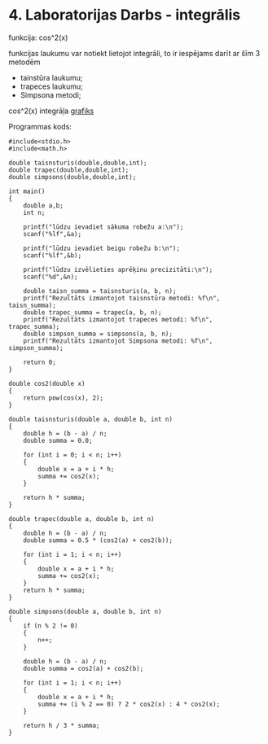 # 4. Laboratorijas Darbs - integrālis

funkcija: cos^2(x)

funkcijas laukumu var notiekt lietojot integrāli, to ir iespējams darīt ar šīm 3 metodēm
- tainstūra laukumu;
- trapeces laukumu;
- Simpsona metodi;

cos^2(x) integrāļa [grafiks](https://github.com/KeveKeve4/RTR105/blob/main/Laboratorijas%20Darbi/LD_4/cos2%20laukums.png)

Programmas kods:
```
#include<stdio.h>
#include<math.h>

double taisnsturis(double,double,int);
double trapec(double,double,int);
double simpsons(double,double,int);

int main() 
{
    double a,b;
    int n;

	printf("lūdzu ievadiet sākuma robežu a:\n");
	scanf("%lf",&a);
  
	printf("lūdzu ievadiet beigu robežu b:\n");
	scanf("%lf",&b);
  
	printf("lūdzu izvēlieties aprēķinu precizitāti:\n");
	scanf("%d",&n);

    double taisn_summa = taisnsturis(a, b, n);
    printf("Rezultāts izmantojot taisnstūra metodi: %f\n", taisn_summa);
    double trapec_summa = trapec(a, b, n);
    printf("Rezultāts izmantojot trapeces metodi: %f\n", trapec_summa);
    double simpson_summa = simpsons(a, b, n);
    printf("Rezultāts izmantojot Simpsona metodi: %f\n", simpson_summa);

    return 0;
}

double cos2(double x) 
{
    return pow(cos(x), 2);
}

double taisnsturis(double a, double b, int n) 
{
    double h = (b - a) / n;
    double summa = 0.0;

    for (int i = 0; i < n; i++) 
	{
        double x = a + i * h;
        summa += cos2(x);
    }

    return h * summa;
}

double trapec(double a, double b, int n) 
{
    double h = (b - a) / n;
    double summa = 0.5 * (cos2(a) + cos2(b));

    for (int i = 1; i < n; i++) 
	{
        double x = a + i * h;
        summa += cos2(x);
    }
    return h * summa;
}

double simpsons(double a, double b, int n) 
{
    if (n % 2 != 0) 
	{
        n++;
    }

    double h = (b - a) / n;
    double summa = cos2(a) + cos2(b);

    for (int i = 1; i < n; i++) 
	{
        double x = a + i * h;
        summa += (i % 2 == 0) ? 2 * cos2(x) : 4 * cos2(x);
    }

    return h / 3 * summa;
}
```
